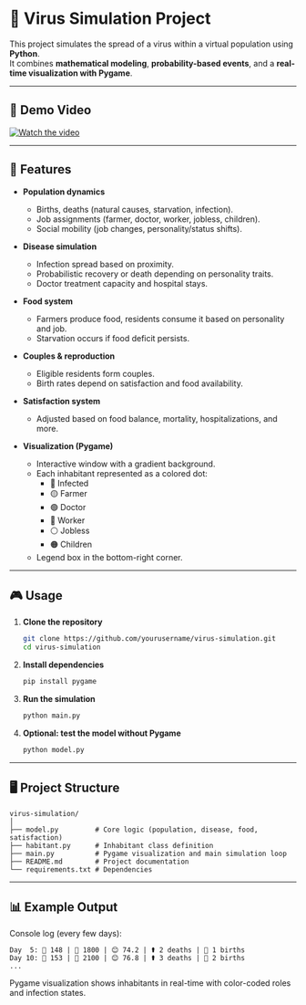 # 🦠 Virus Simulation Project

This project simulates the spread of a virus within a virtual population using **Python**.  
It combines **mathematical modeling**, **probability-based events**, and a **real-time visualization with Pygame**.

---

## 🎥 Demo Video 

[![Watch the video]([https://img.youtube.com/vi/VIDEO_ID/0.jpg)](https://www.youtube.com/watch?v=VIDEO_ID](https://www.youtube.com/watch?v=VbC-yXxxjL8))

---

## 📌 Features

- **Population dynamics**
  - Births, deaths (natural causes, starvation, infection).
  - Job assignments (farmer, doctor, worker, jobless, children).
  - Social mobility (job changes, personality/status shifts).

- **Disease simulation**
  - Infection spread based on proximity.
  - Probabilistic recovery or death depending on personality traits.
  - Doctor treatment capacity and hospital stays.

- **Food system**
  - Farmers produce food, residents consume it based on personality and job.
  - Starvation occurs if food deficit persists.

- **Couples & reproduction**
  - Eligible residents form couples.
  - Birth rates depend on satisfaction and food availability.

- **Satisfaction system**
  - Adjusted based on food balance, mortality, hospitalizations, and more.

- **Visualization (Pygame)**
  - Interactive window with a gradient background.
  - Each inhabitant represented as a colored dot:
    - 🔴 Infected  
    - 🟡 Farmer  
    - 🟢 Doctor  
    - 🔵 Worker  
    - ⚪ Jobless  
    - 🟠 Children  
  - Legend box in the bottom-right corner.

---

## 🎮 Usage

1. **Clone the repository**
   ```bash
   git clone https://github.com/yourusername/virus-simulation.git
   cd virus-simulation
   ```

2. **Install dependencies**
   ```bash
   pip install pygame
   ```

3. **Run the simulation**
   ```bash
   python main.py
   ```

4. **Optional: test the model without Pygame**
   ```bash
   python model.py
   ```

---

## 🖥️ Project Structure

```
virus-simulation/
│
├── model.py         # Core logic (population, disease, food, satisfaction)
├── habitant.py      # Inhabitant class definition
├── main.py          # Pygame visualization and main simulation loop
├── README.md        # Project documentation
└── requirements.txt # Dependencies
```

---

## 📊 Example Output

Console log (every few days):
```
Day  5: 👥 148 | 🍖 1800 | 😊 74.2 | ⚰️ 2 deaths | 👶 1 births
Day 10: 👥 153 | 🍖 2100 | 😊 76.8 | ⚰️ 3 deaths | 👶 2 births
...
```

Pygame visualization shows inhabitants in real-time with color-coded roles and infection states.
